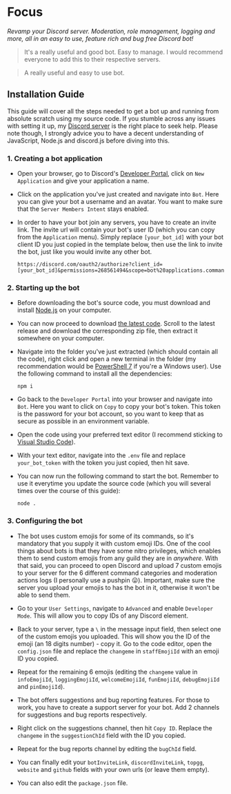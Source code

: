 # Focus
*Revamp your Discord server. Moderation, role management, logging and more, all in an easy to use, feature rich and bug free Discord bot!*
> It's a really useful and good bot. Easy to manage. I would recommend everyone to add this to their respective servers.

> A really useful and easy to use bot.
## Installation Guide
This guide will cover all the steps needed to get a bot up and running from absolute scratch using my source code. If you stumble across any issues with setting it up, my [Discord server](https://discord.gg/r4bsXez) is the right place to seek help.
Please note though, I strongly advice you to have a decent understanding of JavaScript, Node.js and discord.js before diving into this.
### 1. Creating a bot application
*  Open your browser, go to Discord's [Developer Portal](https://discord.com/developers/applications), click on `New Application` and give your application a name.

* Click on the application you've just created and navigate into `Bot`. Here you can give your bot a username and an avatar. You want to make sure that the `Server Members Intent` stays enabled.

* In order to have your bot join any servers, you have to create an invite link. The invite url will contain your bot's user ID (which you can copy from the `Application` menu). Simply replace `[your_bot_id]` with your bot client ID you just copied in the template below, then use the link to invite the bot, just like you would invite any other bot.
  ```
  https://discord.com/oauth2/authorize?client_id=[your_bot_id]&permissions=268561494&scope=bot%20applications.commands
  ```
### 2. Starting up the bot
* Before downloading the bot's source code, you must download and install [Node.js](https://nodejs.org/en/) on your computer.

* You can now proceed to download [the latest code](https://github.com/Focus04/focus/releases). Scroll to the latest release and download the corresponding zip file, then extract it somewhere on your computer.

* Navigate into the folder you've just extracted (which should contain all the code), right click and open a new terminal in the folder (my recommendation would be [PowerShell 7](https://github.com/PowerShell/powershell/releases) if you're a Windows user). Use the following command to install all the dependencies:
  ```
  npm i
  ```

* Go back to the `Developer Portal` into your browser and navigate into `Bot`. Here you want to click on `Copy` to copy your bot's token. This token is the password for your bot account, so you want to keep that as secure as possible in an environment variable.

* Open the code using your preferred text editor (I recommend sticking to [Visual Studio Code](https://code.visualstudio.com/)).

* With your text editor, navigate into the `.env` file and replace `your_bot_token` with the token you just copied, then hit save. 

* You can now run the following command to start the bot. Remember to use it everytime you update the source code (which you will several times over the course of this guide):
  ```
  node .
  ```
### 3. Configuring the bot
  * The bot uses custom emojis for some of its commands, so it's mandatory that you supply it with custom emoji IDs. One of the cool things about bots is that they have some nitro privileges, which enables them to send custom emojis from any guild they are in *anywhere*. With that said, you can proceed to open Discord and upload 7 custom emojis to your server for the 6 different command categories and moderation actions logs (I personally use a pushpin 😛). Important, make sure the server you upload your emojis to has the bot in it, otherwise it won't be able to send them.

  * Go to your `User Settings`, navigate to `Advanced` and enable `Developer Mode`. This will allow you to copy IDs of any Discord element.

  * Back to your server, type a `\` in the message input field, then select one of the custom emojis you uploaded. This will show you the ID of the emoji (an 18 digits number) - copy it. Go to the code editor, open the `config.json` file and replace the `changeme` in `staffEmojiId` with an emoji ID you copied.

  * Repeat for the remaining 6 emojis (editing the `changeme` value in `infoEmojiId`, `loggingEmojiId`, `welcomeEmojiId`, `funEmojiId`, `debugEmojiId` and `pinEmojiId`).

  * The bot offers suggestions and bug reporting features. For those to work, you have to create a support server for your bot. Add 2 channels for suggestions and bug reports respectively.

  * Right click on the suggestions channel, then hit `Copy ID`. Replace the `changeme` in the `suggestionChId` field with the ID you copied.

  * Repeat for the bug reports channel by editing the `bugChId` field.

  * You can finally edit your `botInviteLink`, `discordInviteLink`, `topgg`, `website` and `github` fields with your own urls (or leave them empty).

  * You can also edit the `package.json` file.